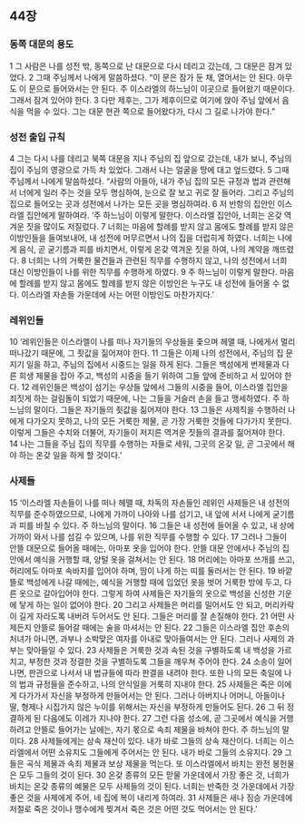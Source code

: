 ## 44장
### 동쪽 대문의 용도
1 그 사람은 나를 성전 밖, 동쪽으로 난 대문으로 다시 데리고 갔는데, 그 대문은 잠겨 있었다.
2 그때 주님께서 나에게 말씀하셨다. “이 문은 잠가 둔 채, 열어서는 안 된다. 아무도 이 문으로 들어와서는 안 된다. 주 이스라엘의 하느님이 이곳으로 들어왔기 때문이다. 그래서 잠겨 있어야 한다.
3 다만 제후는, 그가 제후이므로 여기에 앉아 주님 앞에서 음식을 먹을 수 있다. 그는 대문 현관 쪽으로 들어왔다가, 다시 그 길로 나가야 한다.”
### 성전 출입 규칙
4 그는 다시 나를 데리고 북쪽 대문을 지나 주님의 집 앞으로 갔는데, 내가 보니, 주님의 집이 주님의 영광으로 가득 차 있었다. 그래서 나는 얼굴을 땅에 대고 엎드렸다.
5 그때 주님께서 나에게 말씀하셨다. “사람의 아들아, 내가 주님 집의 모든 규정과 법과 관련해서 너에게 일러 주는 것을 모두 명심하여, 눈으로 잘 보고 귀로 잘 들어라. 그리고 주님의 집으로 들어오는 곳과 성전에서 나가는 모든 곳을 명심하여라.
6 저 반항의 집안인 이스라엘 집안에게 말하여라. ‘주 하느님이 이렇게 말한다. 이스라엘 집안아, 너희는 온갖 역겨운 짓을 많이도 저질렀다.
7 너희는 마음에 할례를 받지 않고 몸에도 할례를 받지 않은 이방인들을 들여보내어, 내 성전에 머무르면서 나의 집을 더럽히게 하였다. 너희는 나에게 음식, 곧 굳기름과 피를 바치면서, 이렇게 온갖 역겨운 짓을 하여, 나의 계약을 깨뜨렸다.
8 너희는 나의 거룩한 물건들과 관련된 직무를 수행하지 않고, 나의 성전에서 너희 대신 이방인들이 나를 위한 직무를 수행하게 하였다.
9 주 하느님이 이렇게 말한다. 마음에 할례를 받지 않고 몸에도 할례를 받지 않은 이방인은 누구도 내 성전에 들어올 수 없다. 이스라엘 자손들 가운데에 사는 어떤 이방인도 마찬가지다.’
### 레위인들
10 ‘레위인들은 이스라엘이 나를 떠나 자기들의 우상들을 좇으며 헤맬 때, 나에게서 멀리 떠나갔기 때문에, 그 죗값을 짊어져야 한다.
11 그들은 이제 나의 성전에서, 주님의 집 문지기 일을 하고, 주님의 집에서 시중드는 일을 하게 된다. 그들은 백성에게 번제물과 다른 희생 제물을 잡아 주고, 백성의 시중을 들기 위하여 그들 앞에 준비하고 서 있어야 한다.
12 레위인들은 백성이 섬기는 우상들 앞에서 그들의 시중을 들어, 이스라엘 집안을 죄짓게 하는 걸림돌이 되었기 때문에, 나는 그들을 거슬러 손을 들고 맹세하였다. 주 하느님의 말이다. 그들은 자기들의 죗값을 짊어져야 한다.
13 그들은 사제직을 수행하러 나에게 다가오지 못하고, 나의 모든 거룩한 제물, 곧 가장 거룩한 것들에 다가가지 못한다. 이렇게 그들은 수치와 더불어, 자기들이 저지른 역겨운 짓들의 결과를 짊어져야 한다.
14 나는 그들을 주님 집의 직무를 수행하는 자들로 세워, 그곳의 온갖 일, 곧 그곳에서 해야 하는 온갖 일을 하게 할 것이다.’
### 사제들
15 ‘이스라엘 자손들이 나를 떠나 헤맬 때, 차독의 자손들인 레위인 사제들은 내 성전의 직무를 준수하였으므로, 나에게 가까이 나아와 나를 섬기고, 내 앞에 서서 나에게 굳기름과 피를 바칠 수 있다. 주 하느님의 말이다.
16 그들은 내 성전에 들어올 수 있고, 내 상에 가까이 와서 나를 섬길 수 있으며, 나를 위한 직무를 수행할 수 있다.
17 그러나 그들이 안뜰 대문으로 들어올 때에는, 아마포 옷을 입어야 한다. 안뜰 대문 안에서나 주님의 집 안에서 예식을 거행할 때, 양털 옷을 걸쳐서는 안 된다.
18 머리에는 아마포 쓰개를 쓰고, 허리에도 아마포 속바지를 입어야 하며, 땀이 나게 하는 띠를 둘러서는 안 된다.
19 바깥뜰로 백성에게 나갈 때에는, 예식을 거행할 때에 입었던 옷을 벗어 거룩한 방에 두고, 다른 옷으로 갈아입어야 한다. 그렇게 하여 사제들은 자기들의 옷으로 백성을 신성한 기운에 닿게 하는 일이 없어야 한다.
20 그리고 사제들은 머리를 밀어서도 안 되고, 머리카락이 길게 자라도록 내버려 두어서도 안 된다. 그들은 머리를 잘 손질해야 한다.
21 어떤 사제든지 안뜰로 들어갈 때에는 술을 마셔서는 안 된다.
22 그들은 이스라엘 집안 후손의 처녀가 아니면, 과부나 소박맞은 여자를 아내로 맞아들여서는 안 된다. 그러나 사제의 과부는 맞아들일 수 있다.
23 사제들은 거룩한 것과 속된 것을 구별하도록 내 백성을 가르치고, 부정한 것과 정결한 것을 구별하도록 그들을 깨우쳐 주어야 한다.
24 소송이 일어나면, 판관으로 나서서 내 법규들에 따라 판결을 내려야 한다. 또한 나의 모든 축일에 나의 법과 규정들을 준수하고, 나의 안식일을 거룩히 지내야 한다.
25 사제들은 죽은 이에게 다가가서 자신을 부정하게 만들어서는 안 된다. 그러나 아버지나 어머니, 아들이나 딸, 형제나 시집가지 않은 누이를 위해서는 자신을 부정하게 만들어도 된다.
26 그 뒤 정결하게 된 다음에도 이레가 지나야 한다.
27 그런 다음 성소에, 곧 그곳에서 예식을 거행하려고 안뜰로 들어가는 날에는, 자기 몫으로 속죄 제물을 바쳐야 한다. 주 하느님의 말이다.
28 사제들에게는 상속 재산이 있다. 내가 바로 그들의 상속 재산이다. 너희는 이스라엘에서 어떤 소유지도 그들에게 주어서는 안 된다. 내가 바로 그들의 소유지다.
29 그들은 곡식 제물과 속죄 제물과 보상 제물을 먹는다. 또 이스라엘에서 바치는 완전 봉헌물은 모두 그들의 것이 된다.
30 온갖 종류의 모든 맏물 가운데에서 가장 좋은 것, 너희가 바치는 온갖 종류의 예물은 모두 사제들의 것이 된다. 너희는 반죽한 것 가운데에서 가장 좋은 것을 사제에게 주어, 네 집에 복이 내리게 하여라.
31 사제들은 새나 짐승 가운데에 저절로 죽은 것이나 맹수에게 찢겨서 죽은 것은 어떤 것도 먹어서는 안 된다.’
